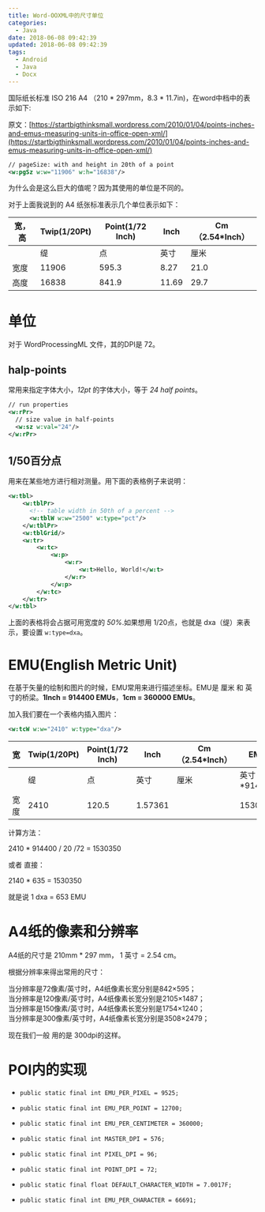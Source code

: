 ```yaml
---
title: Word-OOXML中的尺寸单位
categories:
  - Java
date: 2018-06-08 09:42:39
updated: 2018-06-08 09:42:39
tags: 
  - Android
  - Java
  - Docx
---
```


国际纸长标准 ISO 216 A4 （210 * 297mm，8.3 * 11.7in)，在word中档中的表示如下:

原文：[https://startbigthinksmall.wordpress.com/2010/01/04/points-inches-and-emus-measuring-units-in-office-open-xml/](https://startbigthinksmall.wordpress.com/2010/01/04/points-inches-and-emus-measuring-units-in-office-open-xml/)

```xml
// pageSize: with and height in 20th of a point
<w:pgSz w:w="11906" w:h="16838"/>
```

为什么会是这么巨大的值呢？因为其使用的单位是不同的。

对于上面我说到的 A4 纸张标准表示几个单位表示如下：


|宽，高|Twip(1/20Pt)|Point(1/72 Inch)|Inch|Cm（2.54\*Inch）|
|-----|-----|------|-----|----|
||缇|点|英寸|厘米|
|宽度|11906|595.3|8.27|21.0|
|高度|16838|841.9|11.69|29.7|

<!--more-->

# 单位
对于 WordProcessingML 文件，其的DPI是 72。

## halp-points

常用来指定字体大小，*12pt* 的字体大小，等于 *24 half points*。

```xml
// run properties
<w:rPr>
  // size value in half-points
  <w:sz w:val="24"/>
</w:rPr>
```

## 1/50百分点

用来在某些地方进行相对测量。用下面的表格例子来说明：

```xml
<w:tbl>
    <w:tblPr>
      <!-- table width in 50th of a percent -->
      <w:tblW w:w="2500" w:type="pct"/>
    </w:tblPr>
    <w:tblGrid/>
    <w:tr>
        <w:tc>
            <w:p>
                <w:r>
                    <w:t>Hello, World!</w:t>
                </w:r>
            </w:p>
        </w:tc>
    </w:tr>
</w:tbl>
```

上面的表格将会占据可用宽度的 *50%*.如果想用 1/20点，也就是 dxa（缇）来表示，要设置  `w:type=dxa`。

#  EMU(English Metric Unit)

在基于矢量的绘制和图片的时候，EMU常用来进行描述坐标。EMU是 厘米 和 英寸的桥梁。**1Inch = 914400 EMUs**，**1cm = 360000 EMUs**。


加入我们要在一个表格内插入图片：

```xml
<w:tcW w:w="2410" w:type="dxa"/>
```

|宽|Twip(1/20Pt)|Point(1/72 Inch)|Inch|Cm（2.54\*Inch）|EMU|
|-----|-----|------|-----|-----|---|
||缇|点|英寸|厘米|英寸*914400|
|宽度|2410|120.5|1.57361||1530350|

计算方法：


2410 * 914400 / 20 /72  = 1530350

或者 直接：

2140 * 635 = 1530350

就是说 1 dxa = 653 EMU






# A4纸的像素和分辨率

A4纸的尺寸是 210mm * 297 mm， 1 英寸 = 2.54 cm。

根据分辨率来得出常用的尺寸：

当分辨率是72像素/英寸时，A4纸像素长宽分别是842×595；  
当分辨率是120像素/英寸时，A4纸像素长宽分别是2105×1487；  
当分辨率是150像素/英寸时，A4纸像素长宽分别是1754×1240；  
当分辨率是300像素/英寸时，A4纸像素长宽分别是3508×2479；  


现在我们一般 用的是 300dpi的这样。

# POI内的实现
*     public static final int EMU_PER_PIXEL = 9525;
*     public static final int EMU_PER_POINT = 12700;
*     public static final int EMU_PER_CENTIMETER = 360000;
*     public static final int MASTER_DPI = 576;
*     public static final int PIXEL_DPI = 96;
*     public static final int POINT_DPI = 72;
*     public static final float DEFAULT_CHARACTER_WIDTH = 7.0017F;
*     public static final int EMU_PER_CHARACTER = 66691;